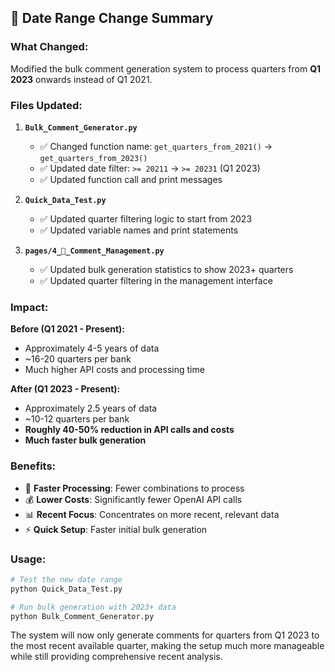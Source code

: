 ## 📅 **Date Range Change Summary**

### **What Changed:**
Modified the bulk comment generation system to process quarters from **Q1 2023** onwards instead of Q1 2021.

### **Files Updated:**

1. **`Bulk_Comment_Generator.py`**
   - ✅ Changed function name: `get_quarters_from_2021()` → `get_quarters_from_2023()`
   - ✅ Updated date filter: `>= 20211` → `>= 20231` (Q1 2023)
   - ✅ Updated function call and print messages

2. **`Quick_Data_Test.py`**
   - ✅ Updated quarter filtering logic to start from 2023
   - ✅ Updated variable names and print statements

3. **`pages/4_🔧_Comment_Management.py`**
   - ✅ Updated bulk generation statistics to show 2023+ quarters
   - ✅ Updated quarter filtering in the management interface

### **Impact:**

**Before (Q1 2021 - Present):**
- Approximately 4-5 years of data
- ~16-20 quarters per bank
- Much higher API costs and processing time

**After (Q1 2023 - Present):**
- Approximately 2.5 years of data
- ~10-12 quarters per bank
- **Roughly 40-50% reduction in API calls and costs**
- **Much faster bulk generation**

### **Benefits:**
- 🚀 **Faster Processing**: Fewer combinations to process
- 💰 **Lower Costs**: Significantly fewer OpenAI API calls
- 📊 **Recent Focus**: Concentrates on more recent, relevant data
- ⚡ **Quick Setup**: Faster initial bulk generation

### **Usage:**
```bash
# Test the new date range
python Quick_Data_Test.py

# Run bulk generation with 2023+ data
python Bulk_Comment_Generator.py
```

The system will now only generate comments for quarters from Q1 2023 to the most recent available quarter, making the setup much more manageable while still providing comprehensive recent analysis.
